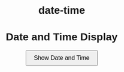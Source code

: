 # date-time
<!DOCTYPE html>
<html lang="en">
<head>
  <meta charset="UTF-8">
  <title>Show Date and Time</title>
  <style>
    body {
      font-family: Arial, sans-serif;
      padding: 40px;
      text-align: center;
    }
    button {
      padding: 10px 20px;
      font-size: 16px;
      cursor: pointer;
    }
    #datetime {
      margin-top: 20px;
      font-size: 18px;
      color: #333;
    }
  </style>
</head>
<body>

  <h1>Date and Time Display</h1>
  <button onclick="showDateTime()">Show Date and Time</button>
  <div id="datetime"></div>

  <script>
    function showDateTime() {
      const now = new Date();
      const dateTimeString = now.toLocaleString();
      document.getElementById('datetime').textContent = dateTimeString;
    }
  </script>

</body>
</html>
